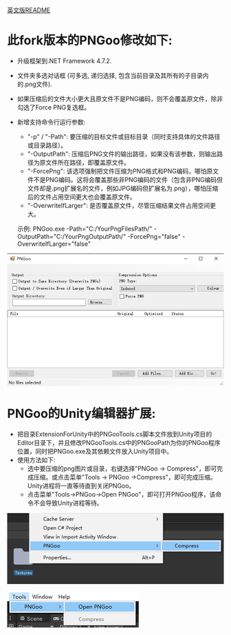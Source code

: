 [英文版README](README.md)

此fork版本的PNGoo修改如下:
=====

- 升级框架到.NET Framework 4.7.2.
- 文件夹多选对话框 (可多选, 递归选择, 包含当前目录及其所有的子目录内的.png文件).
- 如果压缩后的文件大小更大且原文件不是PNG编码，则不会覆盖原文件，除非勾选了Force PNG复选框。
- 新增支持命令行运行参数:
    - "-p" / "-Path": 要压缩的目标文件或目标目录（同时支持具体的文件路径或目录路径）。
    - "-OutputPath": 压缩后PNG文件的输出路径，如果没有该参数，则输出路径为原文件所在路径，即覆盖原文件。
    - "-ForcePng": 该选项强制把文件压缩为PNG格式和PNG编码，哪怕原文件不是PNG编码。这将会覆盖那些非PNG编码的文件（包含非PNG编码但文件却是.png扩展名的文件，例如JPG编码但扩展名为.png），哪怕压缩后的文件占用空间更大也会覆盖原文件。
    - "-OverwriteIfLarger": 是否覆盖原文件，尽管压缩结果文件占用空间更大。

    示例: PNGoo.exe -Path="C:/YourPngFilesPath/" -OutputPath="C:/YourPngOutputPath/" -ForcePng="false" -OverwriteIfLarger="false"

![PNGoo.exe](docs/images/1.png)

PNGoo的Unity编辑器扩展:
=====

- 把目录ExtensionForUnity中的PNGooTools.cs脚本文件放到Unity项目的Editor目录下，并且修改PNGooTools.cs中的PNGooPath为你的PNGoo程序位置，同时把PNGoo.exe及其依赖文件放入Unity项目中。
- 使用方法如下:
    - 选中要压缩的png图片或目录，右键选择"PNGoo -> Compress"，即可完成压缩。或点击菜单"Tools -> PNGoo ->Compress"，即可完成压缩。Unity进程将一直等待直到关闭PNGoo。
    - 点击菜单"Tools->PNGoo->Open PNGoo"，即可打开PNGoo程序，该命令不会导致Unity进程等待。

![压缩](docs/images/2.png)

![打开PNGoo](docs/images/3.png)